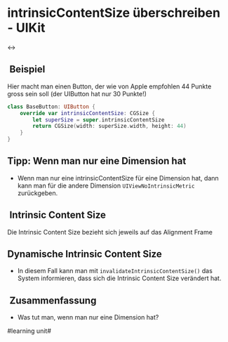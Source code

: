 # intrinsicContentSize überschreiben - UIKit
↔️

##  Beispiel

Hier macht man einen Button, der wie von Apple empfohlen 44 Punkte gross sein soll (der UIButton hat nur 30 Punkte!)

```swift
class BaseButton: UIButton {
    override var intrinsicContentSize: CGSize {
        let superSize = super.intrinsicContentSize
        return CGSize(width: superSize.width, height: 44)
    }
}
```

## Tipp: Wenn man nur eine Dimension hat

- Wenn man nur eine intrinsicContentSize für eine Dimension hat, dann kann man für die andere Dimension `UIViewNoIntrinsicMetric` zurückgeben.

##  Intrinsic Content Size

Die Intrinsic Content Size bezieht sich jeweils auf das Alignment Frame


## Dynamische Intrinsic Content Size

- In diesem Fall kann man mit `invalidateIntrinsicContentSize()` das System informieren, dass sich die Intrinsic Content Size verändert hat.

##  Zusammenfassung
- Was tut man, wenn man nur eine Dimension hat?

#learning unit#